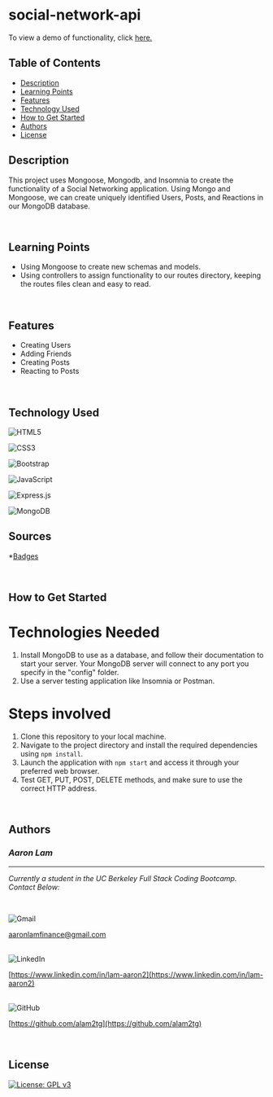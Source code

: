 # social-network-api
To view a demo of functionality, click [here.](https://youtu.be/diruEE6bepU)

## Table of Contents
- [Description](#description)
- [Learning Points](#learning-points)
- [Features](#features)
- [Technology Used](#technology-used)
- [How to Get Started](#how-to-get-started)
- [Authors](#authors)
- [License](#license)

## Description
This project uses Mongoose, Mongodb, and Insomnia to create the functionality of a Social Networking application. Using Mongo and Mongoose, we can create uniquely identified Users, Posts, and Reactions in our MongoDB database.

<br>

## Learning Points

- Using Mongoose to create new schemas and models.  
- Using controllers to assign functionality to our routes directory, keeping the routes files clean and easy to read.

<br>

## Features
* Creating Users
* Adding Friends
* Creating Posts
* Reacting to Posts


<br>

## Technology Used

![HTML5](https://img.shields.io/badge/html5-%23E34F26.svg?style=for-the-badge&logo=html5&logoColor=white)
<br>

![CSS3](https://img.shields.io/badge/css3-%231572B6.svg?style=for-the-badge&logo=css3&logoColor=white)
<br>

![Bootstrap](https://img.shields.io/badge/bootstrap-%238511FA.svg?style=for-the-badge&logo=bootstrap&logoColor=white)
<br>

![JavaScript](https://img.shields.io/badge/javascript-%23323330.svg?style=for-the-badge&logo=javascript&logoColor=%23F7DF1E)
<br>

![Express.js](https://img.shields.io/badge/express.js-%23404d59.svg?style=for-the-badge&logo=express&logoColor=%2361DAFB)
<br>

![MongoDB](https://img.shields.io/badge/MongoDB-%234ea94b.svg?style=for-the-badge&logo=mongodb&logoColor=white)
<br>

## Sources
*[Badges](https://github.com/Ileriayo/markdown-badges)


<br>

## How to Get Started

# Technologies Needed
1. Install MongoDB to use as a database, and follow their documentation to start your server. Your MongoDB server will connect to any port you specify in the "config" folder.
2. Use a server testing application like Insomnia or Postman.

# Steps involved
1. Clone this repository to your local machine.
2. Navigate to the project directory and install the required dependencies using `npm install`.
3. Launch the application with `npm start` and access it through your preferred web browser.
4. Test GET, PUT, POST, DELETE methods, and make sure to use the correct HTTP address.

<br>

## Authors

### *__Aaron Lam__*
---
_Currently a student in the UC Berkeley Full Stack Coding Bootcamp. Contact Below:_

<br>

![Gmail](https://img.shields.io/badge/Gmail-D14836?style=for-the-badge&logo=gmail&logoColor=white)
<br>

[aaronlamfinance@gmail.com](aaronlamfinance@gmail.com)
<br>
<br>

![LinkedIn](https://img.shields.io/badge/linkedin-%230077B5.svg?style=for-the-badge&logo=linkedin&logoColor=white)
<br>

[https://www.linkedin.com/in/lam-aaron2](https://www.linkedin.com/in/lam-aaron2)
<br>
<br>

![GitHub](https://img.shields.io/badge/github-%23121011.svg?style=for-the-badge&logo=github&logoColor=white)
<br>

[https://github.com/alam2tg](https://github.com/alam2tg)

<br>

## License

[![License: GPL v3](https://img.shields.io/badge/License-GPLv3-blue.svg)](https://www.gnu.org/licenses/gpl-3.0)